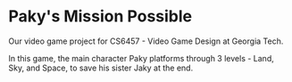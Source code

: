# Paky's Mission Possible
Our video game project for CS6457 - Video Game Design at Georgia Tech. 

In this game, the main character Paky platforms through 3 levels - Land, Sky, and Space, to save his sister Jaky at the end.
